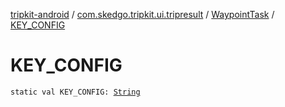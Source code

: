 [tripkit-android](../../index.md) / [com.skedgo.tripkit.ui.tripresult](../index.md) / [WaypointTask](index.md) / [KEY_CONFIG](./-k-e-y_-c-o-n-f-i-g.md)

# KEY_CONFIG

`static val KEY_CONFIG: `[`String`](https://kotlinlang.org/api/latest/jvm/stdlib/kotlin/-string/index.html)